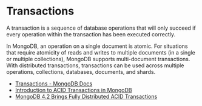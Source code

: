 # Transactions

A transaction is a sequence of database operations that will only succeed if every operation within the transaction has been executed correctly.

In MongoDB, an operation on a single document is atomic. For situations that require atomicity of reads and writes to multiple documents (in a single or multiple collections), MongoDB supports multi-document transactions. With distributed transactions, transactions can be used across multiple operations, collections, databases, documents, and shards.

* [Transactions - MongoDB Docs](https://www.mongodb.com/docs/manual/core/transactions/)
* [Introduction to ACID Transactions in MongoDB](https://learn.mongodb.com/learn/course/mongodb-transactions/lesson-1-introduction-to-acid-transactions/learn?page=1)
* [MongoDB 4.2 Brings Fully Distributed ACID Transactions](https://www.youtube.com/watch?v=iuj4Hh5EQvo)







